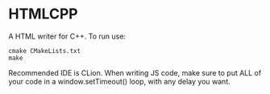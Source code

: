 # HTMLCPP
A HTML writer for C++.
To run use:
```
cmake CMakeLists.txt
make
```
Recommended IDE is CLion.
When writing JS code, make sure to put ALL of your code in a window.setTimeout() loop, with any delay you want.
